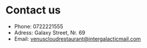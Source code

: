 # Contact us

- Phone: 0722221555
- Adress: Galaxy Street, Nr. 69
- Email: venuscloudrestaurant@intergalacticmail.com
